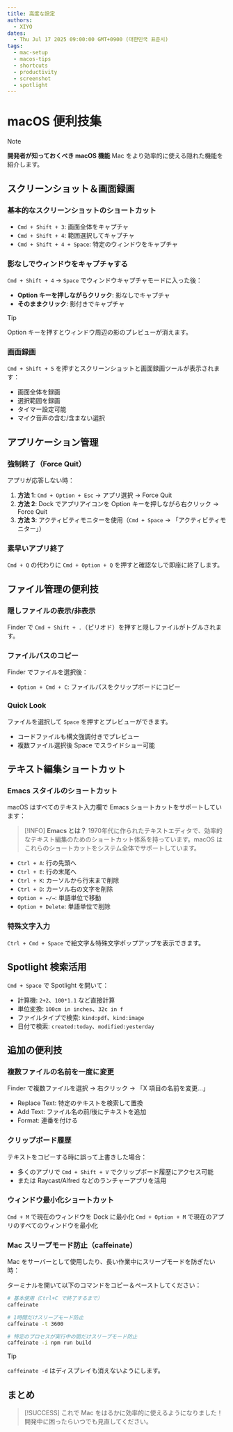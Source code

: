 ```yaml
---
title: 高度な設定
authors:
  - XIYO
dates:
  - Thu Jul 17 2025 09:00:00 GMT+0900 (대한민국 표준시)
tags:
  - mac-setup
  - macos-tips
  - shortcuts
  - productivity
  - screenshot
  - spotlight
---
```


# macOS 便利技集

> [!NOTE]
> **開発者が知っておくべき macOS 機能**
> Mac をより効率的に使える隠れた機能を紹介します。

## スクリーンショット＆画面録画

### 基本的なスクリーンショットのショートカット

- `Cmd + Shift + 3`: 画面全体をキャプチャ
- `Cmd + Shift + 4`: 範囲選択してキャプチャ
- `Cmd + Shift + 4 + Space`: 特定のウィンドウをキャプチャ

### 影なしでウィンドウをキャプチャする

`Cmd + Shift + 4` → `Space` でウィンドウキャプチャモードに入った後：

- **Option キーを押しながらクリック**: 影なしでキャプチャ
- **そのままクリック**: 影付きでキャプチャ

> [!TIP]
> Option キーを押すとウィンドウ周辺の影のプレビューが消えます。

### 画面録画

`Cmd + Shift + 5` を押すとスクリーンショットと画面録画ツールが表示されます：

- 画面全体を録画
- 選択範囲を録画
- タイマー設定可能
- マイク音声の含む/含まない選択

## アプリケーション管理

### 強制終了（Force Quit）

アプリが応答しない時：

1. **方法 1**: `Cmd + Option + Esc` → アプリ選択 → Force Quit
2. **方法 2**: Dock でアプリアイコンを Option キーを押しながら右クリック → Force Quit
3. **方法 3**: アクティビティモニターを使用（`Cmd + Space` → 「アクティビティモニター」）

### 素早いアプリ終了

`Cmd + Q` の代わりに `Cmd + Option + Q` を押すと確認なしで即座に終了します。

## ファイル管理の便利技

### 隠しファイルの表示/非表示

Finder で `Cmd + Shift + .`（ピリオド）を押すと隠しファイルがトグルされます。

### ファイルパスのコピー

Finder でファイルを選択後：

- `Option + Cmd + C`: ファイルパスをクリップボードにコピー

### Quick Look

ファイルを選択して `Space` を押すとプレビューができます。

- コードファイルも構文強調付きでプレビュー
- 複数ファイル選択後 Space でスライドショー可能

## テキスト編集ショートカット

### Emacs スタイルのショートカット

macOS はすべてのテキスト入力欄で Emacs ショートカットをサポートしています：

> [!INFO]
> **Emacs とは？**
> 1970年代に作られたテキストエディタで、効率的なテキスト編集のためのショートカット体系を持っています。macOS はこれらのショートカットをシステム全体でサポートしています。

- `Ctrl + A`: 行の先頭へ
- `Ctrl + E`: 行の末尾へ
- `Ctrl + K`: カーソルから行末まで削除
- `Ctrl + D`: カーソル右の文字を削除
- `Option + ←/→`: 単語単位で移動
- `Option + Delete`: 単語単位で削除

### 特殊文字入力

`Ctrl + Cmd + Space` で絵文字＆特殊文字ポップアップを表示できます。

## Spotlight 検索活用

`Cmd + Space` で Spotlight を開いて：

- 計算機: `2+2`、`100*1.1` など直接計算
- 単位変換: `100cm in inches`、`32c in f`
- ファイルタイプで検索: `kind:pdf`、`kind:image`
- 日付で検索: `created:today`、`modified:yesterday`

## 追加の便利技

### 複数ファイルの名前を一度に変更

Finder で複数ファイルを選択 → 右クリック → 「X 項目の名前を変更...」

- Replace Text: 特定のテキストを検索して置換
- Add Text: ファイル名の前/後にテキストを追加
- Format: 連番を付ける

### クリップボード履歴

テキストをコピーする時に誤って上書きした場合：

- 多くのアプリで `Cmd + Shift + V` でクリップボード履歴にアクセス可能
- または Raycast/Alfred などのランチャーアプリを活用

### ウィンドウ最小化ショートカット

`Cmd + M` で現在のウィンドウを Dock に最小化
`Cmd + Option + M` で現在のアプリのすべてのウィンドウを最小化

### Mac スリープモード防止（caffeinate）

Mac をサーバーとして使用したり、長い作業中にスリープモードを防ぎたい時：

ターミナルを開いて以下のコマンドをコピー＆ペーストしてください：

```bash
# 基本使用（Ctrl+C で終了するまで）
caffeinate

# 1時間だけスリープモード防止
caffeinate -t 3600

# 特定のプロセスが実行中の間だけスリープモード防止
caffeinate -i npm run build
```

> [!TIP]
> `caffeinate -d` はディスプレイも消えないようにします。

## まとめ

> [!SUCCESS]
> これで Mac をはるかに効率的に使えるようになりました！
> 開発中に困ったらいつでも見直してください。